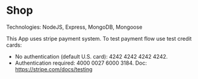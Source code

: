 # Shop
Technologies: NodeJS, Express, MongoDB, Mongoose

This App uses stripe payment system.
To test payment flow use test credit cards: 
 * No authentication (default U.S. card): 4242 4242 4242 4242.
 * Authentication required: 4000 0027 6000 3184.
 Doc: https://stripe.com/docs/testing
